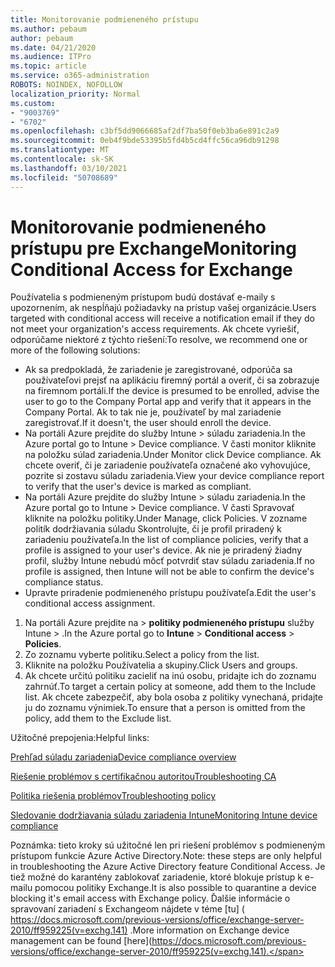 ```yaml
---
title: Monitorovanie podmieneného prístupu
ms.author: pebaum
author: pebaum
ms.date: 04/21/2020
ms.audience: ITPro
ms.topic: article
ms.service: o365-administration
ROBOTS: NOINDEX, NOFOLLOW
localization_priority: Normal
ms.custom:
- "9003769"
- "6702"
ms.openlocfilehash: c3bf5dd9066685af2df7ba50f0eb3ba6e891c2a9
ms.sourcegitcommit: 0eb4f9bde53395b5fd4b5cd4ffc56ca96db91298
ms.translationtype: MT
ms.contentlocale: sk-SK
ms.lasthandoff: 03/10/2021
ms.locfileid: "50708689"
---
```

# <a name="monitoring-conditional-access-for-exchange"></a><span data-ttu-id="136e3-102">Monitorovanie podmieneného prístupu pre Exchange</span><span class="sxs-lookup"><span data-stu-id="136e3-102">Monitoring Conditional Access for Exchange</span></span>

<span data-ttu-id="136e3-103">Používatelia s podmieneným prístupom budú dostávať e-maily s upozornením, ak nespĺňajú požiadavky na prístup vašej organizácie.</span><span class="sxs-lookup"><span data-stu-id="136e3-103">Users targeted with conditional access will receive a notification email if they do not meet your organization's access requirements.</span></span> <span data-ttu-id="136e3-104">Ak chcete vyriešiť, odporúčame niektoré z týchto riešení:</span><span class="sxs-lookup"><span data-stu-id="136e3-104">To resolve, we recommend one or more of the following solutions:</span></span>

- <span data-ttu-id="136e3-105">Ak sa predpokladá, že zariadenie je zaregistrované, odporúča sa používateľovi prejsť na aplikáciu firemný portál a overiť, či sa zobrazuje na firemnom portáli.</span><span class="sxs-lookup"><span data-stu-id="136e3-105">If the device is presumed to be enrolled, advise the user to go to the Company Portal app and verify that it appears in the Company Portal.</span></span> <span data-ttu-id="136e3-106">Ak to tak nie je, používateľ by mal zariadenie zaregistrovať.</span><span class="sxs-lookup"><span data-stu-id="136e3-106">If it doesn't, the user should enroll the device.</span></span>
- <span data-ttu-id="136e3-107">Na portáli Azure prejdite do služby Intune > súladu zariadenia.</span><span class="sxs-lookup"><span data-stu-id="136e3-107">In the Azure portal go to Intune > Device compliance.</span></span> <span data-ttu-id="136e3-108">V časti monitor kliknite na položku súlad zariadenia.</span><span class="sxs-lookup"><span data-stu-id="136e3-108">Under Monitor click Device compliance.</span></span> <span data-ttu-id="136e3-109">Ak chcete overiť, či je zariadenie používateľa označené ako vyhovujúce, pozrite si zostavu súladu zariadenia.</span><span class="sxs-lookup"><span data-stu-id="136e3-109">View your device compliance report to verify that the user's device is marked as compliant.</span></span>
- <span data-ttu-id="136e3-110">Na portáli Azure prejdite do služby Intune > súladu zariadenia.</span><span class="sxs-lookup"><span data-stu-id="136e3-110">In the Azure portal go to Intune > Device compliance.</span></span> <span data-ttu-id="136e3-111">V časti Spravovať kliknite na položku politiky.</span><span class="sxs-lookup"><span data-stu-id="136e3-111">Under Manage, click Policies.</span></span> <span data-ttu-id="136e3-112">V zozname politík dodržiavania súladu Skontrolujte, či je profil priradený k zariadeniu používateľa.</span><span class="sxs-lookup"><span data-stu-id="136e3-112">In the list of compliance policies, verify that a profile is assigned to your user's device.</span></span> <span data-ttu-id="136e3-113">Ak nie je priradený žiadny profil, služby Intune nebudú môcť potvrdiť stav súladu zariadenia.</span><span class="sxs-lookup"><span data-stu-id="136e3-113">If no profile is assigned, then Intune will not be able to confirm the device's compliance status.</span></span>
- <span data-ttu-id="136e3-114">Upravte priradenie podmieneného prístupu používateľa.</span><span class="sxs-lookup"><span data-stu-id="136e3-114">Edit the user's conditional access assignment.</span></span>

1. <span data-ttu-id="136e3-115">Na portáli Azure prejdite na   >  **politiky podmieneného prístupu** služby Intune  >  .</span><span class="sxs-lookup"><span data-stu-id="136e3-115">In the Azure portal go to **Intune** > **Conditional access** > **Policies**.</span></span>
2. <span data-ttu-id="136e3-116">Zo zoznamu vyberte politiku.</span><span class="sxs-lookup"><span data-stu-id="136e3-116">Select a policy from the list.</span></span>
3. <span data-ttu-id="136e3-117">Kliknite na položku Používatelia a skupiny.</span><span class="sxs-lookup"><span data-stu-id="136e3-117">Click Users and groups.</span></span>
4. <span data-ttu-id="136e3-118">Ak chcete určitú politiku zacieliť na inú osobu, pridajte ich do zoznamu zahrnúť.</span><span class="sxs-lookup"><span data-stu-id="136e3-118">To target a certain policy at someone, add them to the Include list.</span></span> <span data-ttu-id="136e3-119">Ak chcete zabezpečiť, aby bola osoba z politiky vynechaná, pridajte ju do zoznamu výnimiek.</span><span class="sxs-lookup"><span data-stu-id="136e3-119">To ensure that a person is omitted from the policy, add them to the Exclude list.</span></span>

<span data-ttu-id="136e3-120">Užitočné prepojenia:</span><span class="sxs-lookup"><span data-stu-id="136e3-120">Helpful links:</span></span>

[<span data-ttu-id="136e3-121">Prehľad súladu zariadenia</span><span class="sxs-lookup"><span data-stu-id="136e3-121">Device compliance overview</span></span>](https://docs.microsoft.com/intune/device-compliance-get-started)

[<span data-ttu-id="136e3-122">Riešenie problémov s certifikačnou autoritou</span><span class="sxs-lookup"><span data-stu-id="136e3-122">Troubleshooting CA</span></span>](https://docs.microsoft.com/intune/troubleshoot-conditional-access)

[<span data-ttu-id="136e3-123">Politika riešenia problémov</span><span class="sxs-lookup"><span data-stu-id="136e3-123">Troubleshooting policy</span></span>](https://docs.microsoft.com/troubleshoot/mem/intune/troubleshoot-policies-in-microsoft-intune)

[<span data-ttu-id="136e3-124">Sledovanie dodržiavania súladu zariadenia Intune</span><span class="sxs-lookup"><span data-stu-id="136e3-124">Monitoring Intune device compliance</span></span>](https://docs.microsoft.com/intune/compliance-policy-monitor)

<span data-ttu-id="136e3-125">Poznámka: tieto kroky sú užitočné len pri riešení problémov s podmieneným prístupom funkcie Azure Active Directory.</span><span class="sxs-lookup"><span data-stu-id="136e3-125">Note: these steps are only helpful in troubleshooting the Azure Active Directory feature Conditional Access.</span></span> <span data-ttu-id="136e3-126">Je tiež možné do karantény zablokovať zariadenie, ktoré blokuje prístup k e-mailu pomocou politiky Exchange.</span><span class="sxs-lookup"><span data-stu-id="136e3-126">It is also possible to quarantine a device blocking it's email access with Exchange policy.</span></span> <span data-ttu-id="136e3-127">Ďalšie informácie o spravovaní zariadení s Exchangeom nájdete v téme [tu] ( https://docs.microsoft.com/previous-versions/office/exchange-server-2010/ff959225(v=exchg.141) .</span><span class="sxs-lookup"><span data-stu-id="136e3-127">More information on Exchange device management can be found [here](https://docs.microsoft.com/previous-versions/office/exchange-server-2010/ff959225(v=exchg.141).</span></span>
